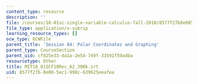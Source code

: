 ```yaml
---
content_type: resource
description: ''
file: /courses/18-01sc-single-variable-calculus-fall-2010/8577f27b8e085ec1998c639625eeafea_MIT18_01SCF10Rec_62_300k.vtt
file_type: application/x-subrip
learning_resource_types: []
ocw_type: OCWFile
parent_title: 'Session 84: Polar Coordinates and Graphing'
parent_type: CourseSection
parent_uid: cfd25e33-da1a-2e54-749f-33591f59a4ba
resourcetype: Other
title: MIT18_01SCF10Rec_62_300k.srt
uid: 8577f27b-8e08-5ec1-998c-639625eeafea
---
```

